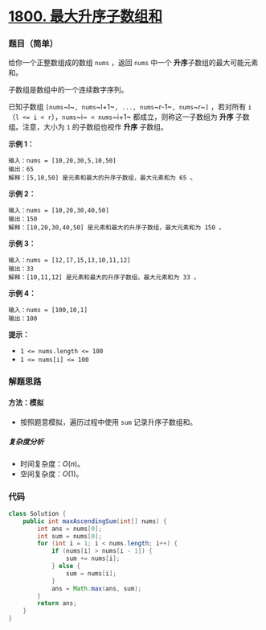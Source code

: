 # [1800. 最大升序子数组和](https://leetcode.cn/problems/maximum-ascending-subarray-sum/)

### 题目（简单）

给你一个正整数组成的数组 `nums` ，返回 `nums` 中一个 **升序**子数组的最大可能元素和。

子数组是数组中的一个连续数字序列。

已知子数组 `[nums`~l~`, nums`~l+1~`, ..., nums`~r-1~`, nums`~r~`]` ，若对所有 `i`（`l <= i < r`），`nums`~i~` < nums`~i+1~
都成立，则称这一子数组为 **升序** 子数组。注意，大小为 `1` 的子数组也视作 **升序** 子数组。

**示例 1：**

```
输入：nums = [10,20,30,5,10,50]
输出：65
解释：[5,10,50] 是元素和最大的升序子数组，最大元素和为 65 。
```

**示例 2：**

```
输入：nums = [10,20,30,40,50]
输出：150
解释：[10,20,30,40,50] 是元素和最大的升序子数组，最大元素和为 150 。 
```

**示例 3：**

```
输入：nums = [12,17,15,13,10,11,12]
输出：33
解释：[10,11,12] 是元素和最大的升序子数组，最大元素和为 33 。 
```

**示例 4：**

```
输入：nums = [100,10,1]
输出：100
```

**提示：**

* `1 <= nums.length <= 100`
* `1 <= nums[i] <= 100`

### 解题思路

#### 方法：模拟

- 按照题意模拟，遍历过程中使用 `sum` 记录升序子数组和。

##### 复杂度分析

- 时间复杂度：$O(n)$。
- 空间复杂度：$O(1)$。

### 代码

```java
class Solution {
    public int maxAscendingSum(int[] nums) {
        int ans = nums[0];
        int sum = nums[0];
        for (int i = 1; i < nums.length; i++) {
            if (nums[i] > nums[i - 1]) {
                sum += nums[i];
            } else {
                sum = nums[i];
            }
            ans = Math.max(ans, sum);
        }
        return ans;
    }
}
```
